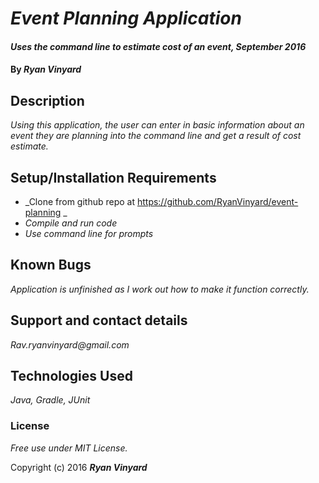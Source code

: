# _Event Planning Application_

#### _Uses the command line to estimate cost of an event, September 2016_

#### By _**Ryan Vinyard**_

## Description

_Using this application, the user can enter in basic information about an event they are planning into the command line and get a result of cost estimate._

## Setup/Installation Requirements

* _Clone from github repo at https://github.com/RyanVinyard/event-planning _
* _Compile and run code_
* _Use command line for prompts_


## Known Bugs

_Application is unfinished as I work out how to make it function correctly._

## Support and contact details

_Rav.ryanvinyard@gmail.com_

## Technologies Used

_Java, Gradle, JUnit_

### License

*Free use under MIT License.*

Copyright (c) 2016 **_Ryan Vinyard_**
